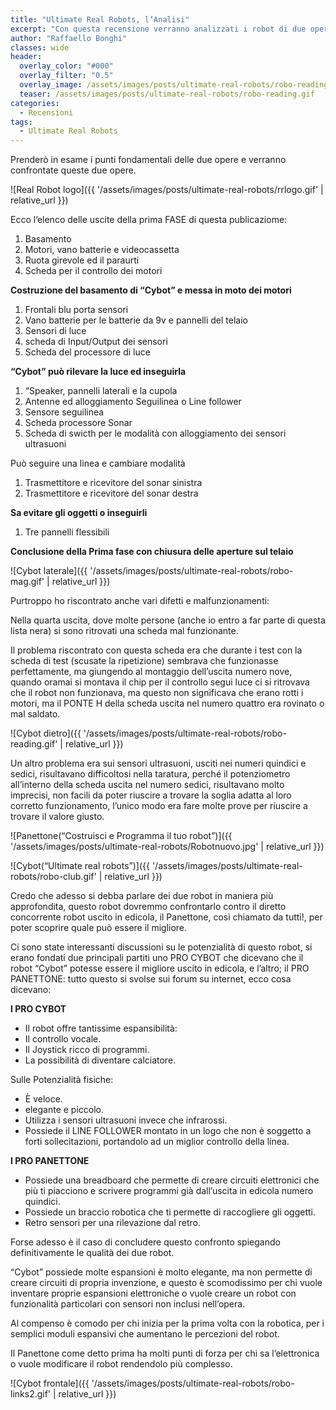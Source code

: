 ```yaml
---
title: "Ultimate Real Robots, l’Analisi"
excerpt: "Con questa recensione verranno analizzati i robot di due opere pubblicate dalla DeAgostini sulla robotica. Nell’articolo si analizzerà l’opera del Cybot, ed il Costruisci e programma il tuo robot, o meglio chiamato da tutti Panettone."
author: "Raffaello Bonghi"
classes: wide
header:
  overlay_color: "#000"
  overlay_filter: "0.5"
  overlay_image: /assets/images/posts/ultimate-real-robots/robo-reading.gif
  teaser: /assets/images/posts/ultimate-real-robots/robo-reading.gif
categories:
  - Recensioni
tags:
  - Ultimate Real Robots
---
```


Prenderò in esame i punti fondamentali delle due opere e verranno confrontate queste due opere.

![Real Robot logo]({{ '/assets/images/posts/ultimate-real-robots/rrlogo.gif' | relative_url }})

Ecco l’elenco delle uscite della prima FASE di questa publicaziome:

1. Basamento
2. Motori, vano batterie e videocassetta
3. Ruota girevole ed il paraurti
4. Scheda per il controllo dei motori

**Costruzione del basamento di “Cybot” e messa in moto dei motori**

1. Frontali blu porta sensori
2. Vano batterie per le batterie da 9v e pannelli del telaio
3. Sensori di luce
4. scheda di Input/Output dei sensori
5. Scheda del processore di luce

**“Cybot” può rilevare la luce ed inseguirla**

1. “Speaker, pannelli laterali e la cupola
2. Antenne ed alloggiamento Seguilinea o Line follower
3. Sensore seguilinea
4. Scheda processore Sonar
5. Scheda di swicth per le modalità con alloggiamento dei sensori ultrasuoni

Può seguire una linea e cambiare modalità

1. Trasmettitore e ricevitore del sonar sinistra
2. Trasmettitore e ricevitore del sonar destra

**Sa evitare gli oggetti o inseguirli**

1. Tre pannelli flessibili

**Conclusione della Prima fase con chiusura delle aperture sul telaio**

![Cybot laterale]({{ '/assets/images/posts/ultimate-real-robots/robo-mag.gif' | relative_url }})

Purtroppo ho riscontrato anche vari difetti e malfunzionamenti:

Nella quarta uscita, dove molte persone (anche io entro a far parte di questa lista nera) si sono ritrovati una scheda mal funzionante.

Il problema riscontrato con questa scheda era che durante i test con la scheda di test (scusate la ripetizione) sembrava che funzionasse perfettamente, ma giungendo al montaggio dell’uscita numero nove, quando oramai si montava il chip per il controllo segui luce ci si ritrovava che il robot non funzionava, ma questo non significava che erano rotti i motori, ma il PONTE H della scheda uscita nel numero quattro era rovinato o mal saldato.

![Cybot dietro]({{ '/assets/images/posts/ultimate-real-robots/robo-reading.gif' | relative_url }})

Un altro problema era sui sensori ultrasuoni, usciti nei numeri quindici e sedici, risultavano difficoltosi nella taratura, perché il potenziometro all’interno della scheda uscita nel numero sedici, risultavano molto imprecisi, non facili da poter riuscire a trovare la soglia adatta al loro corretto funzionamento, l’unico modo era fare molte prove per riuscire a trovare il valore giusto.

![Panettone(“Costruisci e Programma il tuo robot”)]({{ '/assets/images/posts/ultimate-real-robots/Robotnuovo.jpg' | relative_url }})

![Cybot(“Ultimate real robots”)]({{ '/assets/images/posts/ultimate-real-robots/robo-club.gif' | relative_url }})

Credo che adesso si debba parlare dei due robot in maniera più approfondita, questo robot dovremmo confrontarlo contro il diretto concorrente robot uscito in edicola, il Panettone, così chiamato da tutti!, per poter scoprire quale può essere il migliore.

Ci sono state interessanti discussioni su le potenzialità di questo robot, si erano fondati due principali partiti uno PRO CYBOT che dicevano che il robot “Cybot” potesse essere il migliore uscito in edicola, e l’altro; il PRO PANETTONE: tutto questo si svolse sui forum su internet, ecco cosa dicevano:

**I PRO CYBOT**

* Il robot offre tantissime espansibilità:
* Il controllo vocale.
* Il Joystick ricco di programmi.
* La possibilità di diventare calciatore.

Sulle Potenzialità fisiche:
* È veloce.
* elegante e piccolo.
* Utilizza i sensori ultrasuoni invece che infrarossi.
* Possiede il LINE FOLLOWER montato in un logo che non è soggetto a forti sollecitazioni, portandolo ad un miglior controllo della linea.

**I PRO PANETTONE**

* Possiede una breadboard che permette di creare circuiti elettronici che più ti piacciono e scrivere  programmi già dall’uscita in edicola numero quindici.
* Possiede un braccio robotica che ti permette di raccogliere gli oggetti.
* Retro sensori per una rilevazione dal retro.

Forse adesso è il caso di concludere questo confronto spiegando definitivamente le qualità dei due robot.

“Cybot” possiede molte espansioni è molto elegante, ma non permette di creare circuiti di propria  invenzione, e questo è scomodissimo per chi vuole inventare proprie espansioni elettroniche o vuole creare un robot con funzionalità particolari con sensori non inclusi nell’opera.

Al compenso è comodo per chi inizia per la prima volta con la robotica, per i semplici moduli espansivi che aumentano le percezioni del robot.

Il Panettone come detto prima ha molti punti di forza per chi sa l’elettronica o vuole modificare il robot rendendolo più complesso.

![Cybot frontale]({{ '/assets/images/posts/ultimate-real-robots/robo-links2.gif' | relative_url }})